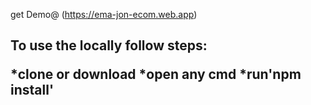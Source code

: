 get Demo@ (https://ema-jon-ecom.web.app)

<h2>To use the locally follow steps:

*clone or download *open any cmd *run'npm install'



